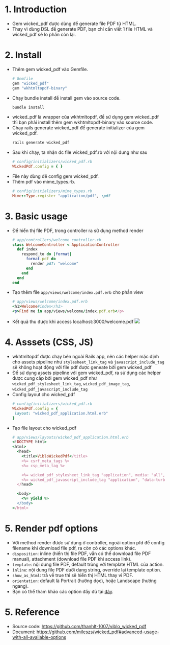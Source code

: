 # 1. Introduction
- Gem wicked_pdf được dùng để generate file PDF từ HTML.
- Thay vì dùng DSL để generate PDF, bạn chỉ cần viết 1 file HTML và wicked_pdf sẽ lo phần còn lại.

# 2. Install
- Thêm gem wicked_pdf vào Gemfile.
    ```ruby
    # Gemfile
    gem "wicked_pdf"
    gem "wkhtmltopdf-binary"
    ```
- Chạy bundle install để install gem vào source code.
    ```ruby
    bundle install
    ```
- wicked_pdf là wrapper của wkhtmltopdf, để sử dụng gem wicked_pdf thì bạn phải install thêm gem wkhtmltopdf-binary vào source code.
- Chạy rails generate wicked_pdf để generate initializer của gem wicked_pdf.
    ```ruby
    rails generate wicked_pdf
    ```
- Sau khi chạy, ta nhận đc file wicked_pdf.rb với nội dung như sau
    ```ruby
    # config/initializers/wicked_pdf.rb
    WickedPdf.config = { }
    ```
- File này dùng để config gem wicked_pdf.
- Thêm pdf vào mime_types.rb.
    ```ruby
    # config/initializers/mime_types.rb
    Mime::Type.register "application/pdf", :pdf
    ```

# 3. Basic usage
- Để hiển thị file PDF, trong controller ra sử dụng method render
    ```ruby
    # app/controllers/welcome_controller.rb
    class WelcomeController < ApplicationController
      def index
        respond_to do |format|
          format.pdf do
            render pdf: "welcome"
          end
        end
      end
    end
    ```
- Tạo thêm file `app/views/welcome/index.pdf.erb` cho phần view
    ```ruby
    # app/views/welcome/index.pdf.erb
    <h1>Welcome#index</h1>
    <p>Find me in app/views/welcome/index.pdf.erb</p>
    ```
- Kết quả thu được khi access localhost:3000/welcome.pdf
    ![](https://images.viblo.asia/1e111838-e9e5-460f-a358-5609dfe75121.png)

# 4. Asssets (CSS, JS)
- wkhtmltopdf được chạy bên ngoài Rails app, nên các helper mặc định cho assets pipeline như `stylesheet_link_tag` và `javascript_include_tag` sẽ không hoạt động với file pdf được geneate bởi gem wicked_pdf
- Để sử dụng assets pipeline với gem wicked_pdf, ra sử dụng các helper được cung cấp bởi gem wicked_pdf như `wicked_pdf_stylesheet_link_tag`, `wicked_pdf_image_tag`, `wicked_pdf_javascript_include_tag`
- Config layout cho wicked_pdf
    ```ruby
    # config/initializers/wicked_pdf.rb
    WickedPdf.config = {
     layout: "wicked_pdf_application.html.erb"
    }
    ```
- Tạo file layout cho wicked_pdf
    ```ruby
    # app/views/layouts/wicked_pdf_application.html.erb
    <!DOCTYPE html>
    <html>
      <head>
        <title>VibloWickedPdf</title>
        <%= csrf_meta_tags %>
        <%= csp_meta_tag %>

        <%= wicked_pdf_stylesheet_link_tag "application", media: "all", "data-turbolinks-track": "reload" %>
        <%= wicked_pdf_javascript_include_tag "application", "data-turbolinks-track": "reload" %>
      </head>

      <body>
        <%= yield %>
      </body>
    </html>
    ```

# 5. Render pdf options
- Với method render được sử dụng ở controller, ngoài option pfd để config filename khi download file pdf, ra còn có các options khác.
- `disposition`: inline (hiển thị file PDF, vẫn có thể download file PDF manual), attachment (download file PDF khi access link).
- `template`: nội dung file PDF, default trùng với template HTML của action.
- `inline`: nội dung file PDF dưới dạng string, override lại template option.
- `show_as_html`: trả về true thì sẽ hiển thị HTML thay vì PDF.
- `orientation`: default là Portrait (hướng dọc), hoặc Landscape (hướng ngang).
- Bạn có thể tham khảo các option đầy đủ tại [đây](https://github.com/mileszs/wicked_pdf#advanced-usage-with-all-available-options).

# 5. Reference
- Source code: https://github.com/thanhlt-1007/viblo_wicked_pdf
- Document: https://github.com/mileszs/wicked_pdf#advanced-usage-with-all-available-options